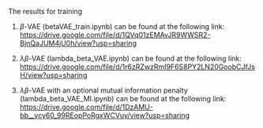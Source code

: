 The results for training

1. $\beta$-VAE (betaVAE_train.ipynb) can be found at the following link:
    https://drive.google.com/file/d/1QVq01zEMAvJR9WWSR2-BjnQaJUM4jU0h/view?usp=sharing
   
3. $\lambda\beta$-VAE (lambda_beta_VAE.ipynb) can be found at the following link:
    https://drive.google.com/file/d/1r6zRZwzRmI9F6S8PY2LN20GoobCJfJsH/view?usp=sharing
   
4. $\lambda\beta$-VAE with an optional mutual information penalty (lambda_beta_VAE_MI.ipynb) can be found at the following link: 
    https://drive.google.com/file/d/1DzAMU-bb__ycy60_99REopPoRgxWCVuy/view?usp=sharing




